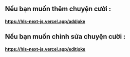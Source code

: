 ## Nếu bạn muốn thêm chuyện cười :

#### https://hls-next-js.vercel.app/addjoke

## Nếu bạn muốn chỉnh sửa chuyện cười :

#### https://hls-next-js.vercel.app/editjoke

